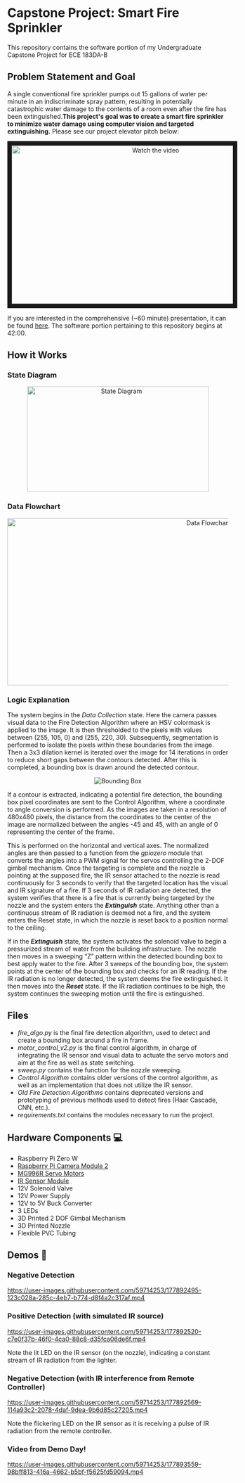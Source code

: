 # Capstone Project: Smart Fire Sprinkler

This repository contains the software portion of my Undergraduate Capstone Project for ECE 183DA-B

## Problem Statement and Goal
A single conventional fire sprinkler pumps out 15 gallons of water per minute in an indiscriminate spray pattern, resulting in potentially catastrophic water damage to the contents of a room even after the fire has been extinguished.**This project's goal was to create a smart fire sprinkler to minimize water damage using computer vision and targeted extinguishing.** Please see our project elevator pitch below:

<p align="middle">
  <a href="https://www.youtube.com/watch?v=y3B0_WWEmtY&list=PLKiuu4WpUq1-CE1xshvQDQ768bJ5ZX2bB&index=5" target="_blank">
    <img src="https://img.youtube.com/vi/y3B0_WWEmtY/maxresdefault.jpg" alt="Watch the video" width="640" height="360" border="10" />
  </a>
</p>

If you are interested in the comprehensive (~60 minute) presentation, it can be found [here](https://www.youtube.com/watch?app=desktop&v=1DF-TpntejU&list=PLKiuu4WpUq18h715fSSBkkSOx-3rHuwM5&index=4). The software portion pertaining to this repository begins at 42:00.

## How it Works
### State Diagram
<p align="middle">
  <img src="https://user-images.githubusercontent.com/59714253/177891359-8ffc2a0d-06e4-444a-a436-1dde99527a0c.png" alt="State Diagram" width="414" height="240"/>
</p> 

### Data Flowchart
<p align="middle">
  <img src="https://user-images.githubusercontent.com/59714253/177889858-f419c091-82bc-4851-9f92-dd09c8a0d7fc.png" alt="Data Flowchart" width="900" height="380"/>
</p>

### Logic Explanation
The system begins in the _Data Collection_ state. Here the camera passes visual data to the Fire Detection Algorithm where an HSV colormask is applied to the image. It is then thresholded to the pixels with values between (255, 105, 0) and (255, 220, 30). Subsequently, segmentation is performed to isolate the pixels within these boundaries from the image. Then a 3x3 dilation kernel is iterated over the image for 14 iterations in order to reduce short gaps between the contours detected. After this is completed, a bounding box is drawn around the detected contour. 

<p align="middle">
  <img src="https://user-images.githubusercontent.com/59714253/177890471-868bb227-80ec-4701-8077-95c9c9d81bd2.png" alt="Bounding Box"/>
</p>

If a contour is extracted, indicating a potential fire detection, the bounding box pixel coordinates are sent to the Control Algorithm, where a coordinate to angle conversion is performed. As the images are taken in a resolution of 480x480 pixels, the distance from the coordinates to the center of the image are normalized between the angles -45 and 45, with an angle of 0 representing the center of the frame.

This is performed on the horizontal and vertical axes. The normalized angles are then passed to a function from the _gpiozero_ module that converts the angles into a PWM signal for the servos controlling the 2-DOF gimbal mechanism. Once the targeting is complete and the nozzle is pointing at the supposed fire, the IR sensor attached to the nozzle is read continuously for 3 seconds to verify that the targeted location has the visual and IR signature of a fire. If 3 seconds of IR radiation are detected, the system verifies that there is a fire that is currently being targeted by the nozzle and the system enters the _**Extinguish**_ state. Anything other than a continuous stream of IR radiation is deemed not a fire, and the system enters the Reset state, in which the nozzle is reset back to a position normal to the ceiling. 

If in the _**Extinguish**_ state, the system activates the solenoid valve to begin a pressurized stream of water from the building infrastructure. The nozzle then moves in a sweeping “Z” pattern within the detected bounding box to best apply water to the fire. After 3 sweeps of the bounding box, the system points at the center of the bounding box and checks for an IR reading. If the IR radiation is no longer detected, the system deems the fire extinguished. It then moves into the _**Reset**_ state. If the IR radiation continues to be high, the system continues the sweeping motion until the fire is extinguished. 

## Files 
- _fire_algo.py_ is the final fire detection algorithm, used to detect and create a bounding box around a fire in frame.
- _motor_control_v2.py_ is the final control algorithm, in charge of integrating the IR sensor and visual data to actuate the servo motors and aim at the fire as well as state switching.
- _sweep.py_ contains the function for the nozzle sweeping.
- _Control Algorithm_ contains older versions of the control algorithm, as well as an implementation that does not utilize the IR sensor.
- _Old Fire Detection Algorithms_ contains deprecated versions and prototyping of previous methods used to detect fires (Haar Cascade, CNN, etc.).
- _requirements.txt_ contains the modules necessary to run the project. 

## Hardware Components 💻
- Raspberry Pi Zero W
- [Raspberry Pi Camera Module 2](https://www.raspberrypi.com/products/camera-module-v2/)
- [MG996R Servo Motors](https://www.amazon.com/4-Pack-MG996R-Torque-Digital-Helicopter/dp/B07MFK266B)
- [IR Sensor Module](https://www.amazon.com/LGDehome-Infrared-Detection-Detecting-Distance/dp/B07TV1CZDK/ref=sr_1_5?crid=2GSWD944HS1X5&keywords=fire+ir+sensor&qid=1657234742&sprefix=fire+ir+senso%2Caps%2C134&sr=8-5)
- 12V Solenoid Valve
- 12V Power Supply
- 12V to 5V Buck Converter
- 3 LEDs
- 3D Printed 2 DOF Gimbal Mechanism
- 3D Printed Nozzle
- Flexible PVC Tubing

## Demos :rocket:
### Negative Detection

https://user-images.githubusercontent.com/59714253/177892495-123c028a-285c-4eb7-b774-d8f4a2c317af.mp4

### Positive Detection (with simulated IR source)

https://user-images.githubusercontent.com/59714253/177892520-c7e0f37b-46f0-4ca0-88c8-d35fca06de6f.mp4

Note the lit LED on the IR sensor (on the nozzle), indicating a constant stream of IR radiation from the lighter.

### Negative Detection (with IR interference from Remote Controller)

https://user-images.githubusercontent.com/59714253/177892569-114a93c2-2078-4daf-9dea-9b6d85c27205.mp4

Note the flickering LED on the IR sensor as it is receiving a pulse of IR radiation from the remote controller.

### Video from Demo Day!

https://user-images.githubusercontent.com/59714253/177893559-98bff813-416a-4662-b5bf-f5625fd59094.mp4




